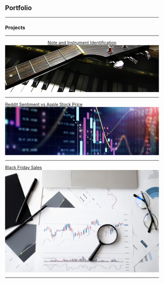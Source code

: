 ## Portfolio

---

### Projects


---
[<center>Note and Instrument Identification</center>](/music)
[<img src="images/guitar_piano_cropped.jpg?raw=true"/>](/music)

---
[Reddit Sentiment vs Apple Stock Price](/sample_page)
<img src="images/stock_better_cropped.jpg?raw=true"/>

---
[Black Friday Sales](/black_friday)
<img src="images/stock-stock-image.jpg?raw=true"/>



---
<!-- Remove above link if you don't want to attibute -->
